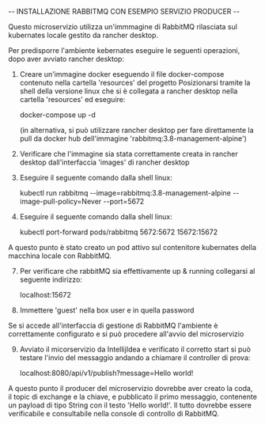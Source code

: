 -- INSTALLAZIONE RABBITMQ CON ESEMPIO SERVIZIO PRODUCER --

Questo microservizio utilizza un'immmagine di RabbitMQ rilasciata sul kubernates locale gestito da rancher desktop.

Per predisporre l'ambiente kebernates eseguire le seguenti operazioni, dopo aver avviato rancher desktop:

1) Creare un'immagine docker eseguendo il file docker-compose contenuto nella cartella 'resources' del progetto
   Posizionarsi tramite la shell della versione linux che si è collegata a rancher desktop nella cartella 'resources' ed eseguire:

   docker-compose up -d

   (in alternativa, si può utilizzare rancher desktop per fare direttamente la pull da docker hub dell'immagine 'rabbitmq:3.8-management-alpine')
   
3) Verificare che l'immagine sia stata correttamente creata in rancher desktop dall'interfaccia 'images' di rancher desktop

4) Eseguire il seguente comando dalla shell linux:

   kubectl run rabbitmq --image=rabbitmq:3.8-management-alpine --image-pull-policy=Never --port=5672

6) Eseguire il seguente comando dalla shell linux:

   kubectl port-forward pods/rabbitmq 5672:5672 15672:15672

A questo punto è stato creato un pod attivo sul contenitore kubernates della macchina locale con RabbitMQ.

7) Per verificare che rabbitMQ sia effettivamente up & running collegarsi al seguente indirizzo:

   localhost:15672

8) Immettere 'guest' nella box user e in quella password

Se si accede all'interfaccia di gestione di RabbitMQ l'ambiente è correttamente configurato e si può procedere all'avvio del microservizio

9) Avviato il micorservizio da IntellijIdea e verificato il corretto start si può testare l'invio del messaggio andando a chiamare il controller di prova:

   localhost:8080/api/v1/publish?message=Hello world!

A questo punto il producer del microservizio dovrebbe aver creato la coda, il topic di exchange e la chiave, e pubblicato il primo messaggio, 
contenente un payload di tipo String con il testo 'Hello world!'. Il tutto dovrebbe essere verificabile e consultabile nella console di controllo 
di RabbitMQ.
   
   
